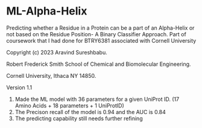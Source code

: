 # ML-Alpha-Helix

Predicting whether a Residue in a Protein can be a part of an Alpha-Helix or not based on the Residue Position- A Binary Classifier Approach. 
Part of coursework that I had done for BTRY6381 associated with Cornell University 

Copyright (c) 2023 Aravind Sureshbabu.  

Robert Frederick Smith School of Chemical and Biomolecular Engineering.  

Cornell University, Ithaca NY 14850.  


Version 1.1

1) Made the ML model with 36 parameters for a given UniProt ID. (17 Amino Acids + 18 parameters + 1 UniProtID) 
2) The Precison recall of the model is 0.94 and the AUC is 0.84 
3) The predicting capability still needs further refining 
